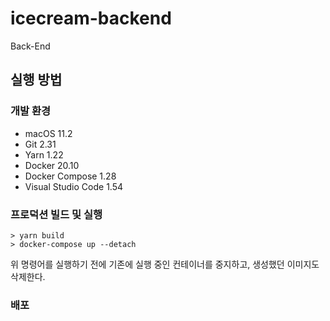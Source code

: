 # icecream-backend

Back-End

## 실행 방법

### 개발 환경

- macOS 11.2
- Git 2.31
- Yarn 1.22
- Docker 20.10
- Docker Compose 1.28
- Visual Studio Code 1.54

### 프로덕션 빌드 및 실행

```shell
> yarn build
> docker-compose up --detach
```

위 명령어를 실행하기 전에 기존에 실행 중인 컨테이너를 중지하고, 생성했던 이미지도 삭제한다.

### 배포

```shell

```
